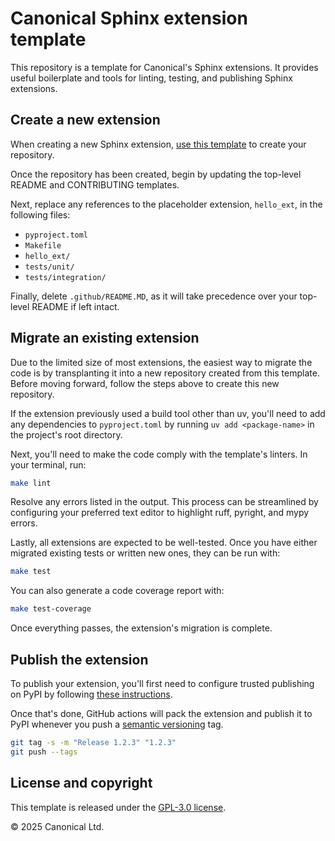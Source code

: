 # Canonical Sphinx extension template

This repository is a template for Canonical's Sphinx extensions. It provides useful
boilerplate and tools for linting, testing, and publishing Sphinx extensions.

## Create a new extension

When creating a new Sphinx extension, [use this
template](https://docs.github.com/en/repositories/creating-and-managing-repositories/creating-a-repository-from-a-template)
to create your repository.

Once the repository has been created, begin by updating the top-level README and
CONTRIBUTING templates.

Next, replace any references to the placeholder extension, `hello_ext`, in the following
files:

- `pyproject.toml`
- `Makefile`
- `hello_ext/`
- `tests/unit/`
- `tests/integration/`

Finally, delete `.github/README.MD`, as it will take precedence over your top-level
README if left intact.

## Migrate an existing extension

Due to the limited size of most extensions, the easiest way to migrate the code is by
transplanting it into a new repository created from this template. Before moving
forward, follow the steps above to create this new repository.

If the extension previously used a build tool other than uv, you'll need to add any
dependencies to `pyproject.toml` by running `uv add <package-name>` in the project's
root directory.

Next, you'll need to make the code comply with the template's linters. In your
terminal, run:

```bash
make lint
```

Resolve any errors listed in the output. This process can be streamlined by configuring
your preferred text editor to highlight ruff, pyright, and mypy errors.

Lastly, all extensions are expected to be well-tested. Once you have either migrated
existing tests or written new ones, they can be run with:

```bash
make test
```

You can also generate a code coverage report with:

```bash
make test-coverage
```

Once everything passes, the extension's migration is complete.

## Publish the extension

To publish your extension, you'll first need to configure trusted publishing on PyPI by
following [these
instructions](https://packaging.python.org/en/latest/guides/publishing-package-distribution-releases-using-github-actions-ci-cd-workflows/#configuring-trusted-publishing).

Once that's done, GitHub actions will pack the extension and publish it to PyPI whenever
you push a [semantic versioning](https://semver.org/) tag.

```bash
git tag -s -m "Release 1.2.3" "1.2.3"
git push --tags
```

## License and copyright

This template is released under the [GPL-3.0 license](LICENSE).

© 2025 Canonical Ltd.
